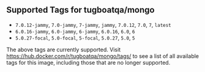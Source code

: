 ## Supported Tags for tugboatqa/mongo

* `7.0.12-jammy`, `7.0-jammy`, `7-jammy`, `jammy`, `7.0.12`, `7.0`, `7`, `latest`
* `6.0.16-jammy`, `6.0-jammy`, `6-jammy`, `6.0.16`, `6.0`, `6`
* `5.0.27-focal`, `5.0-focal`, `5-focal`, `5.0.27`, `5.0`, `5`

The above tags are currently supported. Visit https://hub.docker.com/r/tugboatqa/mongo/tags/ to see a list of all available tags for this image, including those that are no longer supported.
